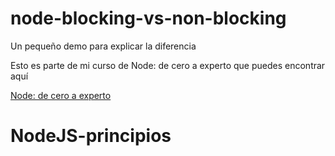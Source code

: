 # node-blocking-vs-non-blocking
Un pequeño demo para explicar la diferencia

Esto es parte de mi curso de Node: de cero a experto que puedes encontrar aquí

[Node: de cero a experto](https://fernando-herrera.com/#/curso/node-cero-experto)
# NodeJS-principios
